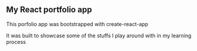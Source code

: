 ## My React portfolio app
 This porfolio app was bootstrapped with create-react-app
 
 It was built to showcase some of the stuffs I play around with in my learning process
 
 